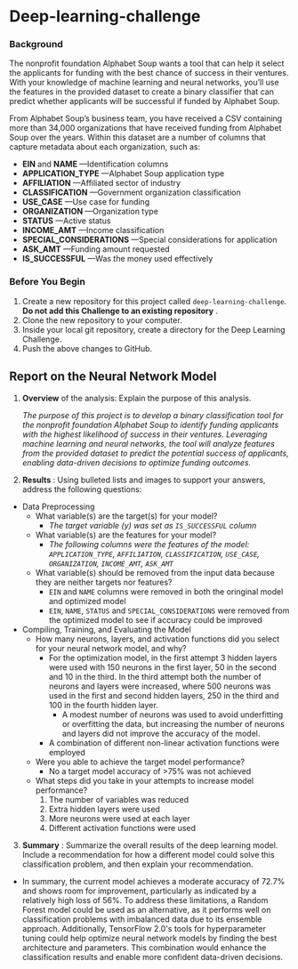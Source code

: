 # Deep-learning-challenge 

### Background

The nonprofit foundation Alphabet Soup wants a tool that can help it select the applicants for funding with the best chance of success in their ventures. With your knowledge of machine learning and neural networks, you’ll use the features in the provided dataset to create a binary classifier that can predict whether applicants will be successful if funded by Alphabet Soup.

From Alphabet Soup’s business team, you have received a CSV containing more than 34,000 organizations that have received funding from Alphabet Soup over the years. Within this dataset are a number of columns that capture metadata about each organization, such as:

* **EIN** and  **NAME** —Identification columns
* **APPLICATION_TYPE** —Alphabet Soup application type
* **AFFILIATION** —Affiliated sector of industry
* **CLASSIFICATION** —Government organization classification
* **USE_CASE** —Use case for funding
* **ORGANIZATION** —Organization type
* **STATUS** —Active status
* **INCOME_AMT** —Income classification
* **SPECIAL_CONSIDERATIONS** —Special considerations for application
* **ASK_AMT** —Funding amount requested
* **IS_SUCCESSFUL** —Was the money used effectively

### Before You Begin

1. Create a new repository for this project called `deep-learning-challenge`.  **Do not add this Challenge to an existing repository** .
2. Clone the new repository to your computer.
3. Inside your local git repository, create a directory for the Deep Learning Challenge.
4. Push the above changes to GitHub.

## Report on the Neural Network Model

1. **Overview** of the analysis: Explain the purpose of this analysis.

   *The purpose of this project is to develop a binary classification tool for the nonprofit foundation Alphabet Soup to identify funding applicants with the highest likelihood of success in their ventures. Leveraging machine learning and neural networks, the tool will analyze features from the provided dataset to predict the potential success of applicants, enabling data-driven decisions to optimize funding outcomes.*
2. **Results** : Using bulleted lists and images to support your answers, address the following questions:

* Data Preprocessing
  * What variable(s) are the target(s) for your model?
    * *The target variable (y) was set as `IS_SUCCESSFUL` column*
  * What variable(s) are the features for your model?
    * *The following columns were the features of the model: `APPLICATION_TYPE`, `AFFILIATION`, `CLASSIFICATION`, `USE_CASE`, `ORGANIZATION`, `INCOME_AMT`, `ASK_AMT`*
  * What variable(s) should be removed from the input data because they are neither targets nor features?
    * `EIN` and `NAME` columns were removed in both the oringinal model and optimized model
    * `EIN`, `NAME`, `STATUS` and `SPECIAL_CONSIDERATIONS` were removed from the optimized model to see if accuracy could be improved
* Compiling, Training, and Evaluating the Model
  * How many neurons, layers, and activation functions did you select for your neural network model, and why?
    * For the optimization model, in the first attempt 3 hidden layers were used with 150 neurons in the first layer, 50 in the second and 10 in the third. In the third attempt both the number of neurons and layers were increased, where 500 neurons was used in the first and second hidden layers, 250 in the third and 100 in the fourth hidden layer.
      * A modest number of neurons was used to avoid underfitting or overfitting the data, but increasing the number of neurons and layers did not improve the accuracy of the model.
    * A combination of different non-linear activation functions were employed
  * Were you able to achieve the target model performance?
    * No a target model accuracy of >75% was not achieved
  * What steps did you take in your attempts to increase model performance?
    1. The number of variables was reduced
    2. Extra hidden layers were used
    3. More neurons were used at each layer
    4. Different activation functions were used

3. **Summary** : Summarize the overall results of the deep learning model. Include a recommendation for how a different model could solve this classification problem, and then explain your recommendation.

* In summary, the current model achieves a moderate accuracy of 72.7% and shows room for improvement, particularly as indicated by a relatively high loss of 56%. To address these limitations, a Random Forest model could be used as an alternative, as it performs well on classification problems with imbalanced data due to its ensemble approach. Additionally, TensorFlow 2.0's tools for hyperparameter tuning could help optimize neural network models by finding the best architecture and parameters. This combination would enhance the classification results and enable more confident data-driven decisions.
